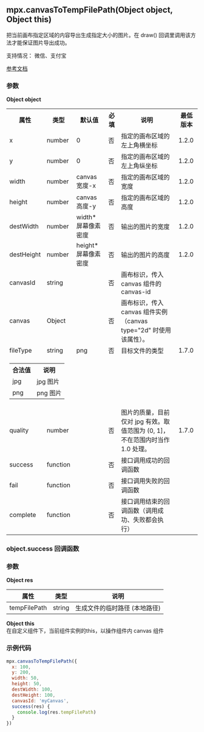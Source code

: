 ## mpx.canvasToTempFilePath(Object object, Object this)

把当前画布指定区域的内容导出生成指定大小的图片。在 draw() 回调里调用该方法才能保证图片导出成功。

支持情况： 微信、支付宝

[参考文档](https://developers.weixin.qq.com/miniprogram/dev/api/canvas/wx.canvasToTempFilePath.html)

### 参数
**Object object**

<table>
  <tr>
    <th>属性</th>
    <th>类型</th>
    <th>默认值</th>
    <th>必填</th>
    <th>说明</th>
    <th>最低版本</th>
  </tr>
  <tr>
    <td>x</td>
    <td>number</td>
    <td>0</td>
    <td>否</td>
    <td>指定的画布区域的左上角横坐标</td>
    <td>1.2.0</td>
  </tr>
  <tr>
    <td>y</td>
    <td>number</td>
    <td>0</td>
    <td>否</td>
    <td>指定的画布区域的左上角纵坐标</td>
    <td>1.2.0</td>
  </tr>
  <tr>
    <td>width</td>
    <td>number</td>
    <td>canvas宽度-x</td>
    <td>否</td>
    <td>指定的画布区域的宽度</td>
    <td>1.2.0</td>
  </tr>
  <tr>
    <td>height</td>
    <td>number</td>
    <td>canvas高度-y</td>
    <td>否</td>
    <td>指定的画布区域的高度</td>
    <td>1.2.0</td>
  </tr>
  <tr>
    <td>destWidth</td>
    <td>number</td>
    <td>width*屏幕像素密度</td>
    <td>否</td>
    <td>输出的图片的宽度</td>
    <td>1.2.0</td>
  </tr>
  <tr>
    <td>destHeight</td>
    <td>number</td>
    <td>height*屏幕像素密度</td>
    <td>否</td>
    <td>输出的图片的高度</td>
    <td>1.2.0</td>
  </tr>
  <tr>
    <td>canvasId</td>
    <td>string</td>
    <td></td>
    <td>否</td>
    <td>画布标识，传入 canvas 组件的 canvas-id</td>
    <td></td>
  </tr>
  <tr>
    <td>canvas</td>
    <td>Object</td>
    <td></td>
    <td>否</td>
    <td>画布标识，传入 canvas 组件实例 （canvas type="2d" 时使用该属性）。</td>
    <td></td>
  </tr>
  <tr>
    <td>fileType</td>
    <td>string</td>
    <td>png</td>
    <td>否</td>
    <td>目标文件的类型</td>
    <td>1.7.0</td>
  </tr>
  <tr>
    <td colspan="6">
      <table style="width:100%">
        <tr>
          <th>合法值</th>
          <th>说明</th>
        </tr>
        <tr>
          <td>jpg</td>
          <td>jpg 图片</td>
        </tr>
        <tr>
          <td>png</td>
          <td>png 图片</td>
        </tr>
      </table>
    </td>
  </tr>
  <tr>
    <td>quality</td>
    <td>number</td>
    <td></td>
    <td>否</td>
    <td>图片的质量，目前仅对 jpg 有效。取值范围为 (0, 1]，不在范围内时当作 1.0 处理。</td>
    <td>1.7.0</td>
  </tr>
  <tr>
    <td>success</td>
    <td>function</td>
    <td></td>
    <td>否</td>
    <td>接口调用成功的回调函数</td>
    <td></td>
  </tr>
  <tr>
    <td>fail</td>
    <td>function</td>
    <td></td>
    <td>否</td>
    <td>接口调用失败的回调函数</td>
    <td></td>
  </tr>
  <tr>
    <td>complete</td>
    <td>function</td>
    <td></td>
    <td>否</td>
    <td>接口调用结束的回调函数（调用成功、失败都会执行）</td>
    <td></td>
  </tr>
</table>

### object.success 回调函数
### 参数
**Object res**

| 属性         | 类型   | 说明                       |
| ------------ | ------ | -------------------------- |
| tempFilePath | string | 生成文件的临时路径 (本地路径) |


**Object this**\
在自定义组件下，当前组件实例的this，以操作组件内 canvas 组件


### 示例代码

```js
mpx.canvasToTempFilePath({
  x: 100,
  y: 200,
  width: 50,
  height: 50,
  destWidth: 100,
  destHeight: 100,
  canvasId: 'myCanvas',
  success(res) {
    console.log(res.tempFilePath)
  }
})
```
